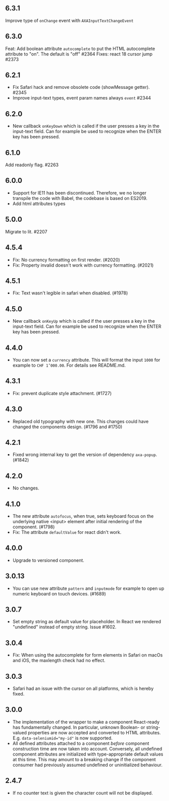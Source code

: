 ## 6.3.1

Improve type of `onChange` event with `AXAInputTextChangeEvent`

## 6.3.0

Feat: Add boolean attribute `autocomplete` to put the HTML autocomplete attribute to "on". The default is "off" #2364
Fixes: react 18 cursor jump #2373

## 6.2.1

- Fix Safari hack and remove obsolete code (showMessage getter). #2345
- Improve input-text types, event param names always `event` #2344

## 6.2.0

- New callback `onKeyDown` which is called if the user presses a key in the input-text field.
  Can for example be used to recognize when the ENTER key has been pressed.

## 6.1.0

Add readonly flag. #2263

## 6.0.0

- Support for IE11 has been discontinued. Therefore, we no longer transpile the code with Babel, the codebase is based on ES2019.
- Add html attributes types

## 5.0.0

Migrate to lit. #2207

## 4.5.4

- Fix: No currency formatting on first render. (#2020)
- Fix: Property invalid doesn't work with currency formatting. (#2021)

## 4.5.1

- Fix: Text wasn't legible in safari when disabled. (#1978)

## 4.5.0

- New callback `onKeyUp` which is called if the user presses a key in the input-text field.
  Can for example be used to recognize when the ENTER key has been pressed.

## 4.4.0

- You can now set a `currency` attribute. This will format the input `1000` for example to `CHF 1’000.00`. For details see README.md.

## 4.3.1

- Fix: prevent duplicate style attachment. (#1727)

## 4.3.0

- Replaced old typography with new one. This changes could have changed the components design. (#1796 and #1750)

## 4.2.1

- Fixed wrong internal key to get the version of dependency `axa-popup`. (#1842)

## 4.2.0

- No changes.

## 4.1.0

- The new attribute `autofocus`, when true, sets keyboard focus on the underlying native &lt;input&gt; element after initial rendering of the component. (#1798)
- Fix: The attribute `defaultValue` for react didn't work.

## 4.0.0

- Upgrade to versioned component.

## 3.0.13

- You can use new attribute `pattern` and `inputmode` for example to open up numeric keyboard on touch devices. (#1689)

## 3.0.7

- Set empty string as default value for placeholder. In React we rendered "undefined" instead of empty string. Issue #1602.

## 3.0.4

- Fix: When using the autocomplete for form elements in Safari on macOs and iOS, the maxlength check had no effect.

## 3.0.3

- Safari had an issue with the cursor on all platforms, which is hereby fixed.

## 3.0.0

- The implementation of the wrapper to make a component React-ready has
  fundamentally changed. In particular, unknown Boolean- or
  string-valued properties are now accepted and converted to HTML
  attributes. E.g. `data-seleniumid="my-id"` is now supported.
- All defined attributes attached to a component _before_ component
  construction time are now taken into account. Conversely, all undefined
  component attributes are initialized with type-appropriate default
  values at this time. This may amount to a breaking change if the
  component consumer had previously assumed undefined or uninitialized
  behaviour.

## 2.4.7

- If no counter text is given the character count will not be displayed.
